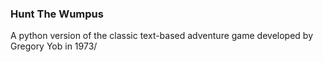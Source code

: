 ### Hunt The Wumpus

A python version of the classic text-based adventure game developed by Gregory Yob in 1973/
